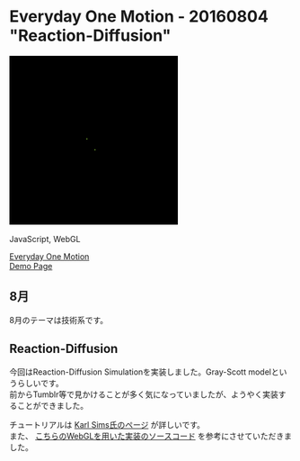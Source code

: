 # Everyday One Motion - 20160804 "Reaction-Diffusion"  

![](20160804.gif)  

JavaScript, WebGL  

[Everyday One Motion](http://motions.work/motion/344)  
[Demo Page](http://fms-cat.github.io/eom_20160804/dist)  

## 8月

8月のテーマは技術系です。  

## Reaction-Diffusion

今回はReaction-Diffusion Simulationを実装しました。Gray-Scott modelというらしいです。  
前からTumblr等で見かけることが多く気になっていましたが、ようやく実装することができました。  

チュートリアルは [Karl Sims氏のページ](http://www.karlsims.com/rd.html) が詳しいです。  
また、 [こちらのWebGLを用いた実装のソースコード](https://bl.ocks.org/robinhouston/ed597847175cf692ecce) を参考にさせていただきました。  
